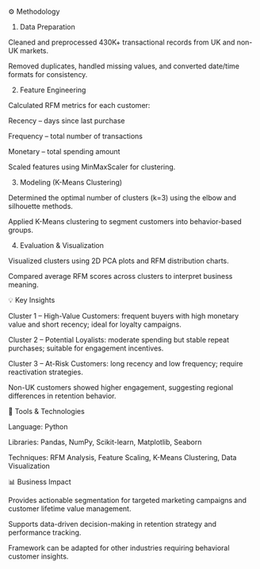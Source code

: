 ⚙️ Methodology
1. Data Preparation

Cleaned and preprocessed 430K+ transactional records from UK and non-UK markets.

Removed duplicates, handled missing values, and converted date/time formats for consistency.

2. Feature Engineering

Calculated RFM metrics for each customer:

Recency – days since last purchase

Frequency – total number of transactions

Monetary – total spending amount

Scaled features using MinMaxScaler for clustering.

3. Modeling (K-Means Clustering)

Determined the optimal number of clusters (k=3) using the elbow and silhouette methods.

Applied K-Means clustering to segment customers into behavior-based groups.

4. Evaluation & Visualization

Visualized clusters using 2D PCA plots and RFM distribution charts.

Compared average RFM scores across clusters to interpret business meaning.

💡 Key Insights

Cluster 1 – High-Value Customers: frequent buyers with high monetary value and short recency; ideal for loyalty campaigns.

Cluster 2 – Potential Loyalists: moderate spending but stable repeat purchases; suitable for engagement incentives.

Cluster 3 – At-Risk Customers: long recency and low frequency; require reactivation strategies.

Non-UK customers showed higher engagement, suggesting regional differences in retention behavior.

🧰 Tools & Technologies

Language: Python

Libraries: Pandas, NumPy, Scikit-learn, Matplotlib, Seaborn

Techniques: RFM Analysis, Feature Scaling, K-Means Clustering, Data Visualization

📊 Business Impact

Provides actionable segmentation for targeted marketing campaigns and customer lifetime value management.

Supports data-driven decision-making in retention strategy and performance tracking.

Framework can be adapted for other industries requiring behavioral customer insights.